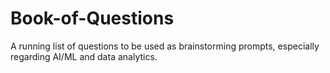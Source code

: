 # Book-of-Questions
A running list of questions to be used as brainstorming prompts, especially regarding AI/ML and data analytics.
